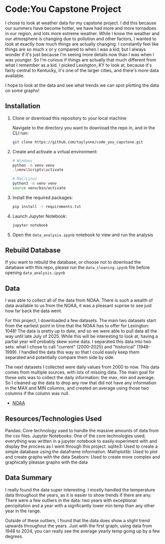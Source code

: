 # Code:You Capstone Project

I chose to look at weather data for my capstone project. I did this because our summers have become hotter, we have had more and more tornadoes in our region, and lots more extreme weather. While I know the weather and our atmosphere is changing due to pollution and other factors, I wanted to look at exactly how much things are actually changing. I constantly feel like things are so much x or y compared to when I was a kid; but I always wonder if it's just because I'm seeing more details now than I was when I was younger. So I'm curious if things are actually that much different from what I remember as a kid. I picked Lexington, KY to look at, because it's fairly central to Kentucky, it's one of the larger cities, and there's more data available.

I hope to look at the data and see what trends we can spot plotting the data on some graphs!

## Installation

1. Clone or download this repository to your local machine

   Navigate to the directory you want to download the repo in, and in the CLI run:

   ```bash
   git clone https://github.com/taylynne/code_you_capstone.git
   ```

2. Create and activate a virtual environment:

   ```bash
   # Windows
   python -m venv venv
   .\venv\Scripts\activate

   # Mac/Linux
   python3 -m venv venv
   source venv/bin/activate
   ```

3. Install the required packages:

   ```bash
   pip install -r requirements.txt
   ```

4. Launch Jupyter Notebook:

   ```bash
   jupyter notebook
   ```

5. Open the `data_analysis.ipynb` notebook to view and run the analysis

## Rebuild Database

If you want to rebuild the database, or choose not to download the database with this repo, please run the `data_cleaning.ipynb` file before opening `data_analysis.ipynb`

## Data

I was able to collect all of the data from NOAA. There is such a wealth of data available to us from the NOAA, it was a pleasant suprise to see just how far back the data went.

For this project, I downloaded a few datasets. The main two datasets start from the earliest point in time that the NOAA has to offer for Lexington: 1048! The data is pretty up to date, and so we were able to pull data all the way until late July of 2025. While this will be interesting to look at, having a partial year will probably skew some data. I separated this data into two sets: what I chose to call "current" (2000-2025) and "historical" (1948-1999). I handled the data this way so that I could easily keep them separated and potentially compare them side by side.

The next datasets I collected were daily values from 2000 to now. This data comes from multiple sources, with lots of missing data. The main goal for these sets was to collect the daily information: the max, min and average. So I cleaned up the data to drop any row that did not have any information in the MAX and MIN columns, and created an average using those two columns if the column was null.

- [NOAA](https://www.ncei.noaa.gov/access/search/index)

## Resources/Technologies Used

Pandas: Core technology used to handle the massive amounts of data from the csv files.
Jupyter Notebooks: One of the core technologies used; everything was written in a jupyter notebook to easily experiment with and display the process as I went through this project.
sqlite3: Used to create a simple database using the dataframe information.
Mathplotlib: Used to plot and create graphs with the data
Seaborn: Used to create more complex and graphically pleasse graphs with the data

## Data Summary

I really found the data super interesting. I mostly handled the temperature data throughout the years, as it is easier to show trends if there are any. There were a few outliers in the data: two years with exceptional percipitation and a year with a signficantly lower min temp than any other year in the range.

Outside of these outliers, I found that the data does show a slight trend upwards throughout the years. Just with the first graph, using data from 1948 to 2024, you can really see the average yearly temp going up by a few degrees.
